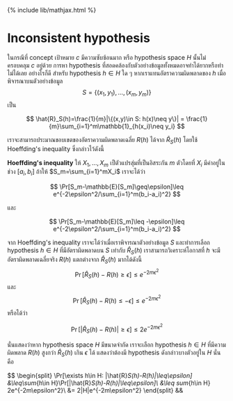 {% include lib/mathjax.html %}
# Inconsistent hypothesis

ในกรณีที่ concept เป้าหมาย $c$ มีความซับซ้อนมาก หรือ hypothesis space $H$ นั้นไม่ครอบคลุม $c$ อยู่ด้วย การหา hypothesis ที่สอดคล้องกับตัวอย่างข้อมูลทั้งหมดอาจทำได้ยากหรือทำไม่ได้เลย อย่างไรก็ดี สำหรับ hypothesis $h\in H$ ใด ๆ หากเราแทนอัตราความผิดพลาดของ $h$ เมื่อพิจารณาบนตัวอย่างข้อมูล $$S=\{(x_1,y_1),\dots,(x_m,y_m)\}$$ เป็น

$$
\hat{R}_S(h)=\frac{1}{m}|\{(x,y)\in S: h(x)\neq y\}| = \frac{1}{m}\sum_{i=1}^m\mathbb{1}_{h(x_i)\neq y_i}
$$

เราจะสามารถประมาณขอบเขตของอัตราความผิดพลาดเฉลี่ย $R(h)$ ได้จาก $\hat{R}_S(h)$ โดยใช้ Hoeffding's inequality ซึ่งกล่าวไว้ดังนี้

**Hoeffding's inequality**
ให้ $X_1,\dots,X_m$ เป็ตัวแปรสุ่มที่เป็นอิสระกัน $m$ ตัวโดยที่ $X_i$ มีค่าอยู่ในช่วง $[a_i,b_i]$ ถ้าให้ $S_m=\sum_{i=1}^mX_i$ เราจะได้ว่า

$$
\Pr[S_m-\mathbb{E}[S_m]\geq\epsilon]\leq e^{-2\epsilon^2/\sum_{i=1}^m(b_i-a_i)^2}
$$

และ

$$
\Pr[S_m-\mathbb{E}[S_m]\leq -\epsilon]\leq e^{-2\epsilon^2/\sum_{i=1}^m(b_i-a_i)^2}
$$

จาก Hoeffding's inequality เราจะได้ว่าเมื่อเราพิจารณาตัวอย่างข้อมูล $S$ และทำการเลือก hypothesis $h\in H$ ที่มีอัตราผิดพลาดบน $S$ เท่ากับ $\hat{R}_S(h)$ เราสามารถวิเคราะห์โอกาสที่ $h$ จะมีอัตราผิดพลาดเฉลี่ยจริง $R(h)$ แตกต่างจาก $\hat{R}_S(h)$ มากได้ดังนี้
$$
\Pr[\hat{R}_S(h)-R(h)\geq\epsilon]\leq e^{-2m\epsilon^2}
$$
และ
$$
\Pr[\hat{R}_S(h)-R(h)\leq -\epsilon]\leq e^{-2m\epsilon^2}
$$
หรือได้ว่า

$$
\Pr[|\hat{R}_S(h)-R(h)|\geq \epsilon]\leq 2e^{-2m\epsilon^2}
$$

นั่นแสดงว่าหาก hypothesis space $H$ มีขนาดจำกัด เราจะเลือก hypothesis $h\in H$ ที่มีความผิดพลาด $R(h)$ สูงกว่า $\hat{R}_S(h)$ เกิน $\epsilon$ ได้ แสดงว่าต้องมี hypothesis ดังกล่าวบางตัวอยู่ใน $H$ นั่นคือ

$$
\begin{split}
\Pr[\exists h\in H: |\hat{R}_S(h)-R(h)|\leq\epsilon] &\leq\sum_{h\in H}\Pr[|\hat{R}_S(h)-R(h)|\leq\epsilon]\\
&\leq sum_{h\in H} 2e^{-2m\epsilon^2}\\
&= 2|H|e^{-2m\epsilon^2}
\end{split}
&&

